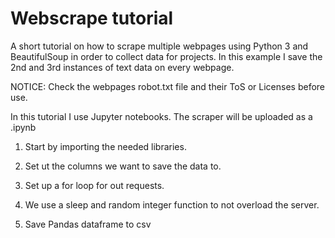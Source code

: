 # Webscrape tutorial

A short tutorial on how to scrape multiple webpages using Python 3 and BeautifulSoup in order to collect data for projects. In this example I save the 2nd and 3rd instances of text data on every webpage.

NOTICE: Check the webpages robot.txt file and their ToS or Licenses before use.

In this tutorial I use Jupyter notebooks. The scraper will be uploaded as a .ipynb

1) Start by importing the needed libraries. 

2) Set ut the columns we want to save the data to.

3) Set up a for loop for out requests.

4) We use a sleep and random integer function to not overload the server.

5) Save Pandas dataframe to csv


